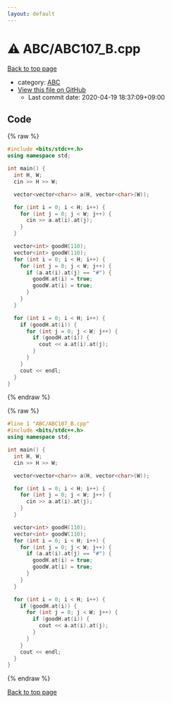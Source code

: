 ```yaml
---
layout: default
---
```


<!-- mathjax config similar to math.stackexchange -->
<script type="text/javascript" async
  src="https://cdnjs.cloudflare.com/ajax/libs/mathjax/2.7.5/MathJax.js?config=TeX-MML-AM_CHTML">
</script>
<script type="text/x-mathjax-config">
  MathJax.Hub.Config({
    TeX: { equationNumbers: { autoNumber: "AMS" }},
    tex2jax: {
      inlineMath: [ ['$','$'] ],
      processEscapes: true
    },
    "HTML-CSS": { matchFontHeight: false },
    displayAlign: "left",
    displayIndent: "2em"
  });
</script>

<script type="text/javascript" src="https://cdnjs.cloudflare.com/ajax/libs/jquery/3.4.1/jquery.min.js"></script>
<script src="https://cdn.jsdelivr.net/npm/jquery-balloon-js@1.1.2/jquery.balloon.min.js" integrity="sha256-ZEYs9VrgAeNuPvs15E39OsyOJaIkXEEt10fzxJ20+2I=" crossorigin="anonymous"></script>
<script type="text/javascript" src="../../assets/js/copy-button.js"></script>
<link rel="stylesheet" href="../../assets/css/copy-button.css" />


# :warning: ABC/ABC107_B.cpp

<a href="../../index.html">Back to top page</a>

* category: <a href="../../index.html#902fbdd2b1df0c4f70b4a5d23525e932">ABC</a>
* <a href="{{ site.github.repository_url }}/blob/master/ABC/ABC107_B.cpp">View this file on GitHub</a>
    - Last commit date: 2020-04-19 18:37:09+09:00




## Code

<a id="unbundled"></a>
{% raw %}
```cpp
#include <bits/stdc++.h>
using namespace std;

int main() {
  int H, W;
  cin >> H >> W;

  vector<vector<char>> a(H, vector<char>(W));

  for (int i = 0; i < H; i++) {
    for (int j = 0; j < W; j++) {
      cin >> a.at(i).at(j);
    }
  }

  vector<int> goodH(110);
  vector<int> goodW(110);
  for (int i = 0; i < H; i++) {
    for (int j = 0; j < W; j++) {
      if (a.at(i).at(j) == "#") {
        goodH.at(i) = true;
        goodW.at(i) = true;
      }
    }
  }

  for (int i = 0; i < H; i++) {
    if (goodH.at(i)) {
      for (int j = 0; j < W; j++) {
        if (goodH.at(i)) {
          cout << a.at(i).at(j);
        }
      }
    }
    cout << endl;
  }
}
```
{% endraw %}

<a id="bundled"></a>
{% raw %}
```cpp
#line 1 "ABC/ABC107_B.cpp"
#include <bits/stdc++.h>
using namespace std;

int main() {
  int H, W;
  cin >> H >> W;

  vector<vector<char>> a(H, vector<char>(W));

  for (int i = 0; i < H; i++) {
    for (int j = 0; j < W; j++) {
      cin >> a.at(i).at(j);
    }
  }

  vector<int> goodH(110);
  vector<int> goodW(110);
  for (int i = 0; i < H; i++) {
    for (int j = 0; j < W; j++) {
      if (a.at(i).at(j) == "#") {
        goodH.at(i) = true;
        goodW.at(i) = true;
      }
    }
  }

  for (int i = 0; i < H; i++) {
    if (goodH.at(i)) {
      for (int j = 0; j < W; j++) {
        if (goodH.at(i)) {
          cout << a.at(i).at(j);
        }
      }
    }
    cout << endl;
  }
}

```
{% endraw %}

<a href="../../index.html">Back to top page</a>

